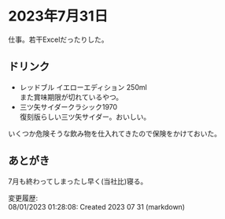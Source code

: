 # 2023年7月31日

仕事。若干Excelだったりした。

## ドリンク

- レッドブル イエローエディション 250ml  
また賞味期限が切れているやつ。
- 三ツ矢サイダークラシック1970  
復刻版らしい三ツ矢サイダー。おいしい。

いくつか危険そうな飲み物を仕入れてきたので保険をかけておいた。

## あとがき

7月も終わってしまったし早く(当社比)寝る。

変更履歴:  
08/01/2023 01:28:08: Created 2023 07 31 (markdown)  
